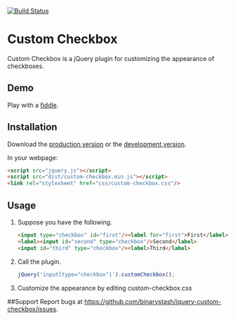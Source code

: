 [![Build Status](https://travis-ci.org/binarystash/jquery-custom-checkbox.svg?branch=master)](https://travis-ci.org/binarystash/jquery-custom-checkbox)

# Custom Checkbox

Custom Checkbox is a jQuery plugin for customizing the appearance of checkboxes.

## Demo

Play with a [fiddle](http://jsfiddle.net/binarystash/B32wj/).

## Installation

Download the [production version][min] or the [development version][max].

[min]: https://raw.github.com/binarystash/jquery-custom-checkbox/master/dist/jquery.custom-checkbox.min.js
[max]: https://raw.github.com/binarystash/jquery-custom-checkbox/master/dist/jquery.custom-checkbox.js

In your webpage:

```html
<script src="jquery.js"></script>
<script src="dist/custom-checkbox.min.js"></script>
<link rel="stylesheet" href="css/custom-checkbox.css"/>
```
## Usage

1. Suppose you have the following.
	
	```html
	<input type="checkbox" id="first"/><label for="first">First</label>
    <label><input id="second" type="checkbox"/>Second</label>
    <input id="third" type="checkbox"/><label>Third</label>
    ```

2. Call the plugin.

	```javascript
	jQuery('input[type="checkbox"]').customCheckbox();
	```

3. Customize the appearance by editing custom-checkbox.css

##Support
Report bugs at https://github.com/binarystash/jquery-custom-checkbox/issues.